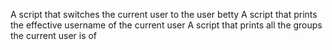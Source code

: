 A script that switches the current user to the user betty
A script that prints the effective username of the current user
A script that prints all the groups the current user is of
